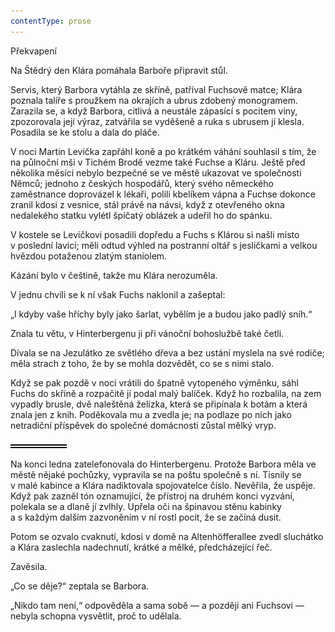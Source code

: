 ```yaml
---
contentType: prose
---
```


<section>

Překvapení

Na Štědrý den Klára pomáhala Barboře připravit stůl.

Servis, který Barbora vytáhla ze skříně, patříval Fuchsově matce; Klára poznala talíře s proužkem na okrajích a ubrus zdobený monogramem. Zarazila se, a když Barbora, citlivá a neustále zápasící s pocitem viny, zpozorovala její výraz, zatvářila se vyděšeně a ruka s ubrusem jí klesla. Posadila se ke stolu a dala do pláče.

V noci Martin Levička zapřáhl koně a po krátkém váhání souhlasil s tím, že na půlnoční mši v Tichém Brodě vezme také Fuchse a Kláru. Ještě před několika měsíci nebylo bezpečné se ve městě ukazovat ve společnosti Němců; jednoho z českých hospodářů, který svého německého zaměstnance doprovázel k lékaři, polili kbelíkem vápna a Fuchse dokonce zranil kdosi z vesnice, stál právě na návsi, když z otevřeného okna nedalekého statku vylétl špičatý oblázek a udeřil ho do spánku.

V kostele se Levičkovi posadili dopředu a Fuchs s Klárou si našli místo v poslední lavici; měli odtud výhled na postranní oltář s jesličkami a velkou hvězdou potaženou zlatým staniolem.

Kázání bylo v češtině, takže mu Klára nerozuměla.

V jednu chvíli se k ní však Fuchs naklonil a zašeptal:

„I kdyby vaše hříchy byly jako šarlat, vybělím je a budou jako padlý sníh.“

Znala tu větu, v Hinterbergenu ji při vánoční bohoslužbě také četli.

Dívala se na Jezulátko ze světlého dřeva a bez ustání myslela na své rodiče; měla strach z toho, že by se mohla dozvědět, co se s nimi stalo.

Když se pak pozdě v noci vrátili do špatně vytopeného výměnku, sáhl Fuchs do skříně a rozpačitě jí podal malý balíček. Když ho rozbalila, na zem vypadly brusle, dvě naleštěná želízka, která se připínala k botám a která znala jen z knih. Poděkovala mu a zvedla je; na podlaze po nich jako netradiční příspěvek do společné domácnosti zůstal mělký vryp.

![divider.png](./resources/divider_opt.png)

Na konci ledna zatelefonovala do Hinterbergenu. Protože Barbora měla ve městě nějaké pochůzky, vypravila se na poštu společně s ní. Tísnily se v malé kabince a Klára nadiktovala spojovatelce číslo. Nevěřila, že uspěje. Když pak zazněl tón oznamující, že přístroj na druhém konci vyzvání, polekala se a dlaně jí zvlhly. Upřela oči na špinavou stěnu kabinky a s každým dalším zazvoněním v ní rostl pocit, že se začíná dusit.

Potom se ozvalo cvaknutí, kdosi v domě na Altenhöfferallee zvedl sluchátko a Klára zaslechla nadechnutí, krátké a mělké, předcházející řeč.

Zavěsila.

„Co se děje?“ zeptala se Barbora.

„Nikdo tam není,“ odpověděla a sama sobě — a později ani Fuchsovi — nebyla schopna vysvětlit, proč to udělala.

</section>
